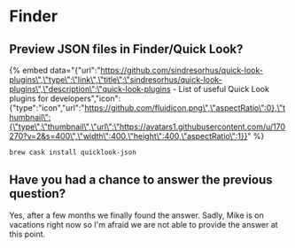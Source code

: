 # Finder

## Preview JSON files in Finder/Quick Look?

{% embed data="{\"url\":\"https://github.com/sindresorhus/quick-look-plugins\",\"type\":\"link\",\"title\":\"sindresorhus/quick-look-plugins\",\"description\":\"quick-look-plugins - List of useful Quick Look plugins for developers\",\"icon\":{\"type\":\"icon\",\"url\":\"https://github.com/fluidicon.png\",\"aspectRatio\":0},\"thumbnail\":{\"type\":\"thumbnail\",\"url\":\"https://avatars1.githubusercontent.com/u/170270?v=2&s=400\",\"width\":400,\"height\":400,\"aspectRatio\":1}}" %}

```bash
brew cask install quicklook-json
```

## Have you had a chance to answer the previous question?

Yes, after a few months we finally found the answer. Sadly, Mike is on vacations right now so I'm afraid we are not able to provide the answer at this point.



